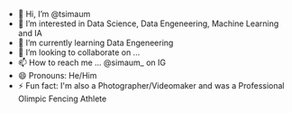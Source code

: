 - 👋 Hi, I’m @tsimaum
- 👀 I’m interested in Data Science, Data Engeneering, Machine Learning and IA
- 🌱 I’m currently learning Data Engeneering
- 💞️ I’m looking to collaborate on ...
- 📫 How to reach me ... @simaum_ on IG
- 😄 Pronouns: He/Him
- ⚡ Fun fact: I'm also a Photographer/Videomaker and was a Professional Olimpic Fencing Athlete

<!---
tsimaum/tsimaum is a ✨ special ✨ repository because its `README.md` (this file) appears on your GitHub profile.
You can click the Preview link to take a look at your changes.
--->
